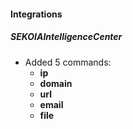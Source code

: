 
#### Integrations
##### SEKOIAIntelligenceCenter
- Added 5 commands:
  - **ip**
  - **domain**
  - **url**
  - **email**
  - **file**
